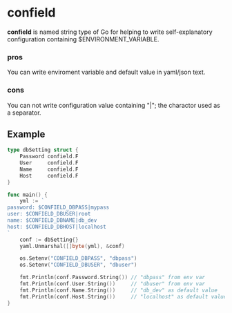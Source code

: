 # confield

**confield** is named string type of Go for helping to write self-explanatory configuration containing $ENVIRONMENT_VARIABLE.

### pros
You can write enviroment variable and default value in yaml/json text.

### cons
You can not write configuration value containing "|"; the charactor used as a separator.

## Example

```go
type dbSetting struct {
	Password confield.F
	User     confield.F
	Name     confield.F
	Host     confield.F
}

func main() {
	yml := `
password: $CONFIELD_DBPASS|mypass
user: $CONFIELD_DBUSER|root
name: $CONFIELD_DBNAME|db_dev
host: $CONFIELD_DBHOST|localhost
`
	conf := dbSetting{}
	yaml.Unmarshal([]byte(yml), &conf)

	os.Setenv("CONFIELD_DBPASS", "dbpass")
	os.Setenv("CONFIELD_DBUSER", "dbuser")

	fmt.Println(conf.Password.String()) // "dbpass" from env var
	fmt.Println(conf.User.String())     // "dbuser" from env var
	fmt.Println(conf.Name.String())     // "db_dev" as default value
	fmt.Println(conf.Host.String())     // "localhost" as default value
}
```
